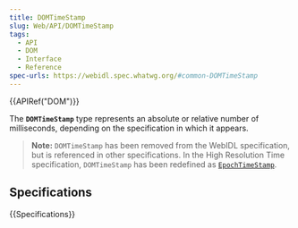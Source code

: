 ```yaml
---
title: DOMTimeStamp
slug: Web/API/DOMTimeStamp
tags:
  - API
  - DOM
  - Interface
  - Reference
spec-urls: https://webidl.spec.whatwg.org/#common-DOMTimeStamp
---
```

{{APIRef("DOM")}}

The **`DOMTimeStamp`** type represents an absolute or relative number of milliseconds, depending on the specification in which it appears.

> **Note:** `DOMTimeStamp` has been removed from the WebIDL specification, but is referenced in other specifications.
> In the High Resolution Time specification, `DOMTimeStamp` has been redefined as [`EpochTimeStamp`](/en-US/docs/Web/API/EpochTimeStamp).

## Specifications

{{Specifications}}
